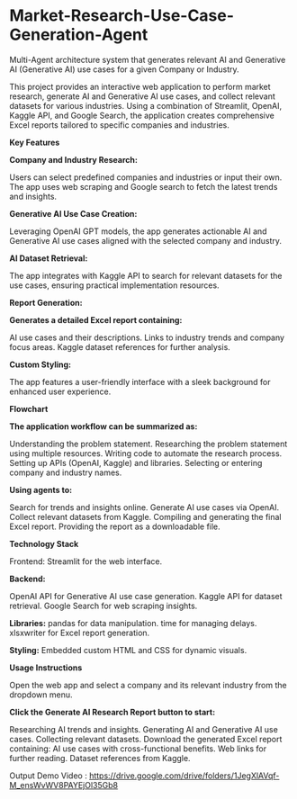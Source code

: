 # Market-Research-Use-Case-Generation-Agent
Multi-Agent architecture system that generates relevant AI and Generative AI (Generative AI) use cases for a given Company or Industry.

This project provides an interactive web application to perform market research, generate AI and Generative AI use cases, and collect relevant datasets for various industries. Using a combination of Streamlit, OpenAI, Kaggle API, and Google Search, the application creates comprehensive Excel reports tailored to specific companies and industries.

**Key Features**

**Company and Industry Research:**

  Users can select predefined companies and industries or input their own.
  The app uses web scraping and Google search to fetch the latest trends and insights.

**Generative AI Use Case Creation:**

  Leveraging OpenAI GPT models, the app generates actionable AI and Generative AI use cases aligned with the selected company and 
  industry.

**AI Dataset Retrieval:**

  The app integrates with Kaggle API to search for relevant datasets for the use cases, ensuring practical implementation resources.

**Report Generation:**

**Generates a detailed Excel report containing:**

  AI use cases and their descriptions.
  Links to industry trends and company focus areas.
  Kaggle dataset references for further analysis.
  
**Custom Styling:**

  The app features a user-friendly interface with a sleek background for enhanced user experience.

**Flowchart**

**The application workflow can be summarized as:**

  Understanding the problem statement.
  Researching the problem statement using multiple resources.
  Writing code to automate the research process.
  Setting up APIs (OpenAI, Kaggle) and libraries.
  Selecting or entering company and industry names.
  
**Using agents to:**

  Search for trends and insights online.
  Generate AI use cases via OpenAI.
  Collect relevant datasets from Kaggle.
  Compiling and generating the final Excel report.
  Providing the report as a downloadable file.

**Technology Stack**

  Frontend: Streamlit for the web interface.
  
**Backend:**

  OpenAI API for Generative AI use case generation.
  Kaggle API for dataset retrieval.
  Google Search for web scraping insights.
  
**Libraries:**
  pandas for data manipulation.
  time for managing delays.
  xlsxwriter for Excel report generation.
  
**Styling:** Embedded custom HTML and CSS for dynamic visuals.  

**Usage Instructions**

  Open the web app and select a company and its relevant industry from the dropdown menu.

**Click the Generate AI Research Report button to start:**

  Researching AI trends and insights.
  Generating AI and Generative AI use cases.
  Collecting relevant datasets.
  Download the generated Excel report containing:
  AI use cases with cross-functional benefits.
  Web links for further reading.
  Dataset references from Kaggle.


Output Demo Video :
      https://drive.google.com/drive/folders/1JegXlAVqf-M_ensWvWV8PAYEjOl35Gb8

